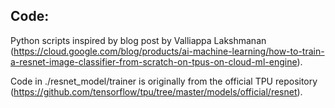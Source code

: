 ## Code:
Python scripts inspired by blog post by Valliappa Lakshmanan (https://cloud.google.com/blog/products/ai-machine-learning/how-to-train-a-resnet-image-classifier-from-scratch-on-tpus-on-cloud-ml-engine).

Code in ./resnet_model/trainer is originally from the official TPU repository (https://github.com/tensorflow/tpu/tree/master/models/official/resnet).
